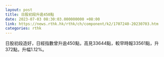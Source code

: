 ```yaml
---
layout: post
title: 日股初段升逾450點
date: 2023-07-03 08:30:03.000000000 +08:00
link: https://news.rthk.hk/rthk/ch/component/k2/1707240-20230703.htm
categories: rthk
---
```


日股初段造好，日經指數曾升逾450點，高見33644點，較早時報33561點，升372點，升幅1.12%。
